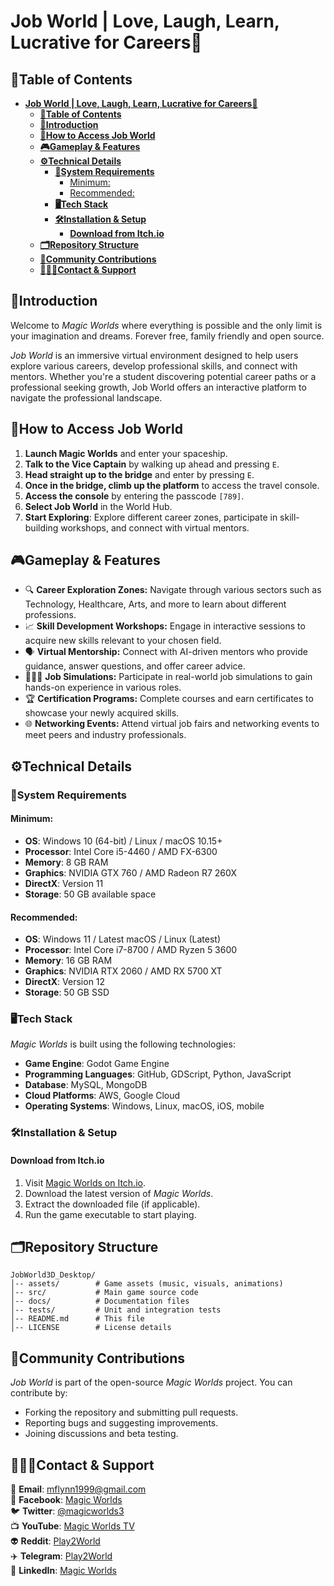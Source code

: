 # **Job World | Love, Laugh, Learn, Lucrative for Careers💼**

## **🧾Table of Contents**

<!-- @import "[TOC]" {cmd="toc" depthFrom=1 depthTo=3 orderedList=false} -->

<!-- code_chunk_output -->

- [**Job World | Love, Laugh, Learn, Lucrative for Careers💼**](#job-world--love-laugh-learn-lucrative-for-careers)
  - [**🧾Table of Contents**](#table-of-contents)
  - [**📖Introduction**](#introduction)
  - [**🚀How to Access Job World**](#how-to-access-job-world)
  - [**🎮Gameplay \& Features**](#gameplay--features)
  - [**⚙️Technical Details**](#️technical-details)
    - [**🚨System Requirements**](#system-requirements)
      - [Minimum:](#minimum)
      - [Recommended:](#recommended)
    - [**🖥️Tech Stack**](#️tech-stack)
    - [**🛠️Installation \& Setup**](#️installation--setup)
      - [**Download from Itch.io**](#download-from-itchio)
  - [**🗂️Repository Structure**](#️repository-structure)
  - [**🤝Community Contributions**](#community-contributions)
  - [**👨🏻‍💻Contact \& Support**](#contact--support)

<!-- /code_chunk_output -->

## **📖Introduction**

Welcome to _Magic Worlds_ where everything is possible and the only limit is your imagination and dreams. Forever free, family friendly and open source.

_Job World_ is an immersive virtual environment designed to help users explore various careers, develop professional skills, and connect with mentors. Whether you're a student discovering potential career paths or a professional seeking growth, Job World offers an interactive platform to navigate the professional landscape.
## **🚀How to Access Job World**

1. **Launch Magic Worlds** and enter your spaceship.
2. **Talk to the Vice Captain** by walking up ahead and pressing `E`.
3. **Head straight up to the bridge** and enter by pressing `E`.
4. **Once in the bridge, climb up the platform** to access the travel console.
5. **Access the console** by entering the passcode `[789]`.
6. **Select Job World** in the World Hub.
7. **Start Exploring**: Explore different career zones, participate in skill-building workshops, and connect with virtual mentors.

## **🎮Gameplay & Features**

- 🔍 **Career Exploration Zones:** Navigate through various sectors such as Technology, Healthcare, Arts, and more to learn about different professions.
- 📈 **Skill Development Workshops:** Engage in interactive sessions to acquire new skills relevant to your chosen field.
- 🗣️ **Virtual Mentorship:** Connect with AI-driven mentors who provide guidance, answer questions, and offer career advice.
- 👨🏻‍💼 **Job Simulations:** Participate in real-world job simulations to gain hands-on experience in various roles.
- 🏆 **Certification Programs:** Complete courses and earn certificates to showcase your newly acquired skills.
- 🌐 **Networking Events:** Attend virtual job fairs and networking events to meet peers and industry professionals.

## **⚙️Technical Details**

### **🚨System Requirements**

#### Minimum:

- **OS**: Windows 10 (64-bit) / Linux / macOS 10.15+
- **Processor**: Intel Core i5-4460 / AMD FX-6300
- **Memory**: 8 GB RAM
- **Graphics**: NVIDIA GTX 760 / AMD Radeon R7 260X
- **DirectX**: Version 11
- **Storage**: 50 GB available space

#### Recommended:

- **OS**: Windows 11 / Latest macOS / Linux (Latest)
- **Processor**: Intel Core i7-8700 / AMD Ryzen 5 3600
- **Memory**: 16 GB RAM
- **Graphics**: NVIDIA RTX 2060 / AMD RX 5700 XT
- **DirectX**: Version 12
- **Storage**: 50 GB SSD

### **🖥️Tech Stack**

_Magic Worlds_ is built using the following technologies:
- **Game Engine**: Godot Game Engine
- **Programming Languages**: GitHub, GDScript, Python, JavaScript
- **Database**: MySQL, MongoDB
- **Cloud Platforms**: AWS, Google Cloud
- **Operating Systems**: Windows, Linux, macOS, iOS, mobile

### **🛠️Installation & Setup**

#### **Download from Itch.io**

1. Visit [Magic Worlds on Itch.io](https://magicworlds.itch.io/magic-world).
2. Download the latest version of _Magic Worlds_.
3. Extract the downloaded file (if applicable).
4. Run the game executable to start playing.

## **🗂️Repository Structure**

```plaintext
JobWorld3D_Desktop/
│-- assets/        # Game assets (music, visuals, animations)
│-- src/           # Main game source code
│-- docs/          # Documentation files
│-- tests/         # Unit and integration tests
│-- README.md      # This file
│-- LICENSE        # License details
```

## **🤝Community Contributions**

_Job World_ is part of the open-source _Magic Worlds_ project. You can contribute by:

- Forking the repository and submitting pull requests.
- Reporting bugs and suggesting improvements.
- Joining discussions and beta testing.

## **👨🏻‍💻Contact & Support**

📧 **Email**: mflynn1999@gmail.com  
📘 **Facebook**: [Magic Worlds](https://www.facebook.com/MagikWorlds)  
🐦 **Twitter**: [@magicworlds3](https://x.com/magicworlds3)  
📺 **YouTube**: [Magic Worlds TV](https://youtube.com/@magicworldstv?si=FHtkbuWJh5aYKmQy)  
👽 **Reddit**: [Play2World](https://www.reddit.com/user/Play2World/)  
✈️ **Telegram**: [Play2World](https://t.me/Play2World)  
🔗 **LinkedIn**: [Magic Worlds](https://www.linkedin.com/company/magic-worlds/)
